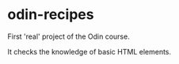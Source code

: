 # odin-recipes

First 'real' project of the Odin course.

It checks the knowledge of basic HTML elements.